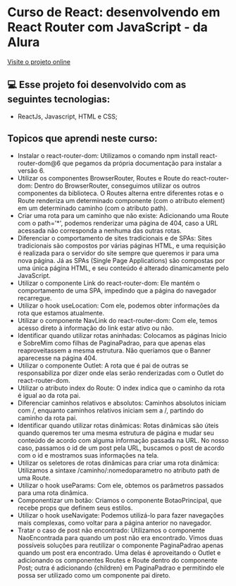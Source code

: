 # Curso de React: desenvolvendo em React Router com JavaScript - da Alura

[Visite o projeto online]()

## 💻 Esse projeto foi desenvolvido com as seguintes tecnologias:

- ReactJs, Javascript, HTML e CSS;
## Topicos que aprendi neste curso: 

- Instalar o react-router-dom: Utilizamos o comando npm install react-router-dom@6 que pegamos da própria documentação para instalar a versão 6.
- Utilizar os componentes BrowserRouter, Routes e Route do react-router-dom: Dentro do BrowserRouter, conseguimos utilizar os outros componentes da biblioteca. O Routes alterna entre diferentes rotas e o Route renderiza um determinado componente (com o atributo element) em um determinado caminho (com o atributo path).
- Criar uma rota para um caminho que não existe: Adicionando uma Route com o path='*', podemos renderizar uma página de 404, caso a URL acessada não corresponda a nenhuma das outras rotas.
- Diferenciar o comportamento de sites tradicionais e de SPAs: Sites tradicionais são compostos por várias páginas HTML, e uma requisição é realizada para o servidor do site sempre que queremos ir para uma nova página. Já as SPAs (Single Page Applications) são compostas por uma única página HTML, e seu conteúdo é alterado dinamicamente pelo JavaScript.
- Utilizar o componente Link do react-router-dom: Ele mantém o comportamento de uma SPA, impedindo que a página do navegador recarregue.
- Utilizar o hook useLocation: Com ele, podemos obter informações da rota que estamos atualmente.
- Utilizar o componente NavLink do react-router-dom: Com ele, temos acesso direto à informação do link estar ativo ou não.
- Identificar quando utilizar rotas aninhadas: Colocamos as páginas Inicio e SobreMim como filhas de PaginaPadrao, para que apenas elas reaproveitassem a mesma estrutura. Não queríamos que o Banner aparecesse na página 404.
- Utilizar o componente Outlet: A rota que é pai de outras se responsabiliza por dizer onde elas serão renderizadas com o Outlet do react-router-dom.
- Utilizar o atributo index do Route: O index indica que o caminho da rota é igual ao da rota pai.
- Diferenciar caminhos relativos e absolutos: Caminhos absolutos iniciam com /, enquanto caminhos relativos iniciam sem a /, partindo do caminho da rota pai.
- Identificar quando utilizar rotas dinâmicas: Rotas dinâmicas são úteis quando queremos ter uma mesma estrutura de página e mudar seu conteúdo de acordo com alguma informação passada na URL. No nosso caso, passamos o id de um post pela URL, buscamos o post de acordo com o id e mostramos suas informações na tela.
- Utilizar os seletores de rotas dinâmicas para criar uma rota dinâmica: Utilizamos a sintaxe /caminho/:nomedoparametro no atributo path de uma Route.
- Utilizar o hook useParams: Com ele, obtemos os parâmetros passados para uma rota dinâmica.
- Componentizar um botão: Criamos o componente BotaoPrincipal, que recebe props que definem seus estilos.
- Utilizar o hook useNavigate: Podemos utilizá-lo para fazer navegações mais complexas, como voltar para a página anterior no navegador.
- Tratar o caso de post não encontrado: Utilizamos o componente NaoEncontrada para quando um post não era encontrado. Vimos duas possíveis soluções para reutilizar o componente PaginaPadrao apenas quando um post era encontrado. Uma delas é aproveitando o Outlet e adicionando os componentes Routes e Route dentro do componente Post; outra é adicionando {children} em PaginaPadrao e permitindo ele possa ser utilizado como um componente pai direto.
